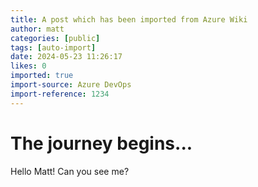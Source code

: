 ```yaml
---
title: A post which has been imported from Azure Wiki
author: matt
categories: [public]
tags: [auto-import]
date: 2024-05-23 11:26:17 
likes: 0
imported: true
import-source: Azure DevOps
import-reference: 1234
---
```


# The journey begins...

Hello Matt! Can you see me?